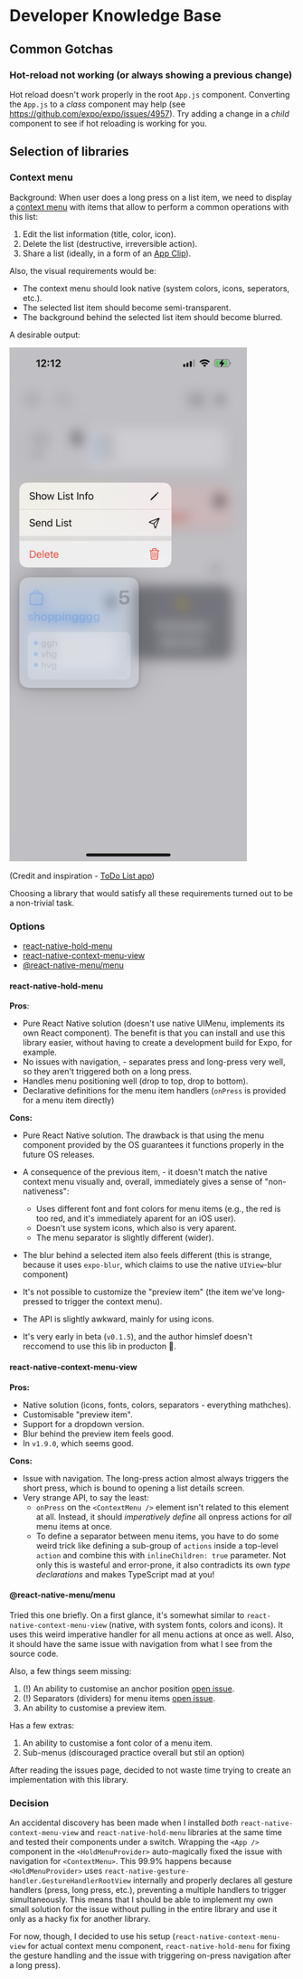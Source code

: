 # Developer Knowledge Base

## Common Gotchas

### Hot-reload not working (or always showing a previous change)

Hot reload doesn't work properly in the root `App.js` component. Converting the `App.js` to a _class_ component may help (see https://github.com/expo/expo/issues/4957).
Try adding a change in a _child_ component to see if hot reloading is working for you.

## Selection of libraries

### Context menu

Background: When user does a long press on a list item, we need to display a [context menu](https://developer.apple.com/design/human-interface-guidelines/components/menus-and-actions/context-menus) with items that allow to perform a common operations with this list:

1. Edit the list information (title, color, icon).
2. Delete the list (destructive, irreversible action).
3. Share a list (ideally, in a form of an [App Clip](https://developer.apple.com/app-clips/)).

Also, the visual requirements would be:

* The context menu should look native (system colors, icons, seperators, etc.).
* The selected list item should become semi-transparent.
* The background behind the selected list item should become blurred.

A desirable output:

<img src="./docs/assets/context-menu-example-ios.png" width="420">

(Credit and inspiration - [ToDo List app](https://apps.apple.com/pl/app/to-do-list-tasks-reminders/id1476066606?l=pl))

Choosing a library that would satisfy all these requirements turned out to be a non-trivial task.

### Options

* [react-native-hold-menu](https://github.com/enesozturk/react-native-hold-menu)
* [react-native-context-menu-view](https://github.com/mpiannucci/react-native-context-menu-view)
* [@react-native-menu/menu](https://github.com/react-native-menu/menu)

#### react-native-hold-menu

**Pros**:

* Pure React Native solution (doesn't use native UIMenu, implements its own React component). The benefit is that you can install and use this library easier, without having to create a development build for Expo, for example.
* No issues with navigation, - separates press and long-press very well, so they aren't triggered both on a long press.
* Handles menu positioning well (drop to top, drop to bottom).
* Declarative definitions for the menu item handlers (`onPress` is provided for a menu item directly)

**Cons:**

* Pure React Native solution. The drawback is that using the menu component provided by the OS guarantees it functions properly in the future OS releases.
* A consequence of the previous item, - it doesn't match the native context menu visually and, overall, immediately gives a sense of "non-nativeness":
  * Uses different font and font colors for menu items (e.g., the red is too red, and it's immediately aparent for an iOS user).
  * Doesn't use system icons, which also is very aparent.
  * The menu separator is slightly different (wider).

* The blur behind a selected item also feels different (this is strange, because it uses `expo-blur`, which claims to use the native `UIView`-blur component)
* It's not possible to customize the "preview item" (the item we've long-pressed to trigger the context menu).
* The API is slightly awkward, mainly for using icons.
* It's very early in beta (`v0.1.5`), and the author himslef doesn't reccomend to use this lib in producton 🤷.

#### react-native-context-menu-view

**Pros:**

* Native solution (icons, fonts, colors, separators - everything mathches).
* Customisable "preview item".
* Support for a dropdown version.
* Blur behind the preview item feels good.
* In `v1.9.0`, which seems good.

**Cons:**

* Issue with navigation. The long-press action almost always triggers the short press, which is bound to opening a list details screen.
* Very strange API, to say the least:
  * `onPress` on the `<ContextMenu />` element isn't related to this element at all. Instead, it should _imperatively define_ all onpress actions for _all_ menu items at once.
  * To define a separator between menu items, you have to do some weird trick like defining a sub-group of `actions` inside a top-level `action` and combine this with `inlineChildren: true` parameter. Not only this is wasteful and error-prone, it also contradicts its own _type declarations_ and makes TypeScript mad at you!

#### @react-native-menu/menu

Tried this one briefly. On a first glance, it's somewhat similar to `react-native-context-menu-view` (native, with system fonts, colors and icons).
It uses this weird imperative handler for all menu actions at once as well.
Also, it should have the same issue with navigation from what I see from the source code.

Also, a few things seem missing:

1. (!) An ability to customise an anchor position [open issue](https://github.com/react-native-menu/menu/issues/173).
2. (!) Separators (dividers) for menu items [open issue](https://github.com/react-native-menu/menu/issues/271).
3. An ability to customise a preview item.

Has a few extras:

1. An ability to customise a font color of a menu item.
2. Sub-menus (discouraged practice overall but stil an option)

After reading the issues page, decided to not waste time trying to create an implementation with this library.

### Decision

An accidental discovery has been made when I installed _both_ `react-native-context-menu-view` and `react-native-hold-menu` libraries at the same time and tested their components under a switch.
Wrapping the `<App />` component in the `<HoldMenuProvider>` auto-magically fixed the issue with navigation for `<ContextMenu>`.
This 99.9% happens because `<HoldMenuProvider>` uses `react-native-gesture-handler.GestureHandlerRootView` internally and properly declares all gesture handlers (press, long press, etc.), preventing a multiple handlers to trigger simultaneously.
This means that I should be able to implement my own small solution for the issue without pulling in the entire library and use it only as a hacky fix for another library.

For now, though, I decided to use his setup (`react-native-context-menu-view` for actual context menu component, `react-native-hold-menu` for fixing the gesture handling and the issue with triggering on-press navigation after a long press).
